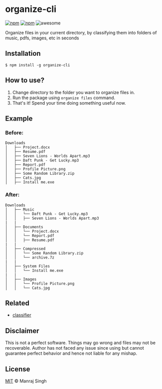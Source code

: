 # organize-cli
[![npm](https://img.shields.io/npm/v/organize-cli.svg?maxAge=2592000?style=flat-square)](https://www.npmjs.com/package/organize-cli) [![npm](https://img.shields.io/npm/dt/organize-cli.svg?maxAge=2592000?style=flat-square)](https://www.npmjs.com/package/organize-cli) ![awesome](https://img.shields.io/badge/awesome-yes-green.svg)

Organize files in your current directory, by classifying them into folders of music, pdfs, images, etc in seconds

## Installation

```
$ npm install -g organize-cli
```

## How to use?

1. Change directory to the folder you want to organize files in.
2. Run the package using `organize files` command.
3. That's it! Spend your time doing something useful now.

## Example

### Before:

```
Downloads
│   ├── Project.docx
│   ├── Resume.pdf
│   ├── Seven Lions - Worlds Apart.mp3
│   ├── Daft Punk - Get Lucky.mp3
│   ├── Report.pdf
│   ├── Profile Picture.png
│   ├── Some Random Library.zip
│   ├── Cats.jpg
│   ├── Install me.exe
```

### After:

```
Downloads
│   ├── Music
│   │   └── Daft Punk - Get Lucky.mp3
│   │   ├── Seven Lions - Worlds Apart.mp3
|	|
│   ├── Documents
│   │   └── Project.docx
│   │   └── Report.pdf
│   │   ├── Resume.pdf
|	|
│   ├── Compressed
│   │   └── Some Random Library.zip
│   │   └── archive.7z
|	|
│   ├── System Files
│   │   └── Install me.exe
|	|
│   ├── Images
│   │   └── Profile Picture.png
│   │   └── Cats.jpg
```

## Related

* [classifier](https://github.com/bhrigu123/classifier)

## Disclaimer
This is not a perfect software. Things may go wrong and files may not be recoverable. Author has not faced any issue since using but cannot guarantee perfect behavior and hence not liable for any mishap.

## License
[MIT](https://github.com/ManrajGrover/organize-cli/blob/master/LICENSE.md) © Manraj Singh
